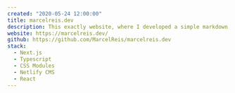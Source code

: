 ```yaml
---
created: "2020-05-24 12:00:00"
title: marcelreis.dev
description: This exactly website, where I developed a simple markdown CMS integrating with Netlify
website: https://marcelreis.dev/
github: https://github.com/MarcelReis/marcelreis.dev
stack:
  - Next.js
  - Typescript
  - CSS Modules
  - Netlify CMS
  - React
---
```

